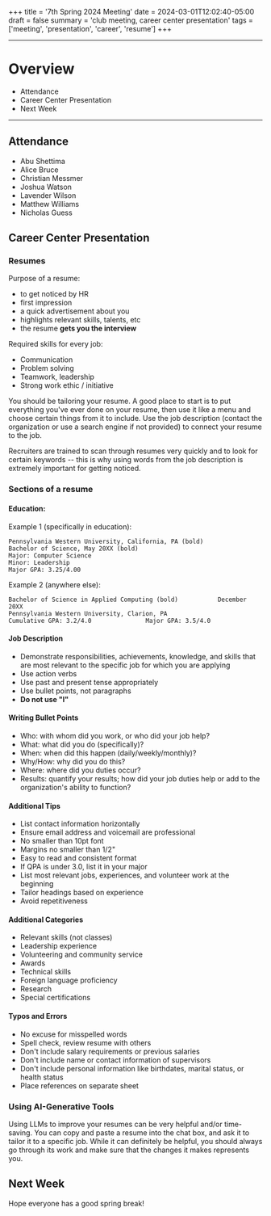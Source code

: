 +++
title = '7th Spring 2024 Meeting'
date = 2024-03-01T12:02:40-05:00
draft = false
summary = 'club meeting, career center presentation'
tags = ['meeting', 'presentation', 'career', 'resume'] 
+++

***

# Overview

- Attendance
- Career Center Presentation
- Next Week

***

## Attendance
- Abu Shettima
- Alice Bruce
- Christian Messmer
- Joshua Watson
- Lavender Wilson
- Matthew Williams
- Nicholas Guess

## Career Center Presentation

### Resumes

Purpose of a resume: 
- to get noticed by HR
- first impression
- a quick advertisement about you
- highlights relevant skills, talents, etc
- the resume __gets you the interview__

Required skills for every job:
- Communication
- Problem solving
- Teamwork, leadership
- Strong work ethic / initiative

You should be tailoring your resume. A good place to start is to put everything you've ever done on your resume, then use it like a menu and choose certain things from it to include. Use the job description (contact the organization or use a search engine if not provided) to connect your resume to the job. 

Recruiters are trained to scan through resumes very quickly and to look for certain keywords -- this is why using words from the job description is extremely important for getting noticed. 

### Sections of a resume

#### Education:

Example 1 (specifically in education):

    Pennsylvania Western University, California, PA (bold)
    Bachelor of Science, May 20XX (bold)
    Major: Computer Science
    Minor: Leadership
    Major GPA: 3.25/4.00

Example 2 (anywhere else):

	Bachelor of Science in Applied Computing (bold)           December 20XX
	Pennsylvania Western University, Clarion, PA
	Cumulative GPA: 3.2/4.0               Major GPA: 3.5/4.0

#### Job Description
- Demonstrate responsibilities, achievements, knowledge, and skills that are most relevant to the specific job for which you are applying
- Use action verbs
- Use past and present tense appropriately
- Use bullet points, not paragraphs
- __Do not use "I"__ 

#### Writing Bullet Points
- Who: with whom did you work, or who did your job help?
- What: what did you do (specifically)?
- When: when did this happen (daily/weekly/monthly)?
- Why/How: why did you do this?
- Where: where did you duties occur?
- Results: quantify your results; how did your job duties help or add to the organization's ability to function?

#### Additional Tips
- List contact information horizontally
- Ensure email address and voicemail are professional
- No smaller than 10pt font
- Margins no smaller than 1/2"
- Easy to read and consistent format
- If QPA is under 3.0, list it in your major
- List most relevant jobs, experiences, and volunteer work at the beginning
- Tailor headings based on experience
- Avoid repetitiveness

#### Additional Categories
- Relevant skills (not classes)
- Leadership experience
- Volunteering and community service
- Awards
- Technical skills
- Foreign language proficiency
- Research
- Special certifications

#### Typos and Errors
- No excuse for misspelled words
- Spell check, review resume with others
- Don't include salary requirements or previous salaries
- Don't include name or contact information of supervisors
- Don't include personal information like birthdates, marital status, or health status
- Place references on separate sheet

### Using AI-Generative Tools
Using LLMs to improve your resumes can be very helpful and/or time-saving. You can copy and paste a resume into the chat box, and ask it to tailor it to a specific job. While it can definitely be helpful, you should always go through its work and make sure that the changes it makes represents you. 

## Next Week
Hope everyone has a good spring break!
